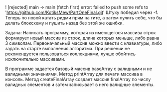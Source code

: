  ! [rejected]        main -> main (fetch first)
error: failed to push some refs to 'https://github.com/KotiksMew/PartOneFinal.git' Штуку победил через -f.
Теперь по новой катать ридми прям на гите, а затем пулить себе, что бы делать  блоксхему и пушить назад без этой же ошибки.

Задача: Написать программу, которая из имеющегося массива строк формирует новый массив из строк, длина которых меньше, либо равна 3 символам. 
Первоначальный массив можно ввести с клавиатуры, либо задать на старте выполнения алгоритма. 
При решении не рекомендуется пользоваться коллекциями, лучше обойтись исключительно массивами.

В программе задается базовый массив baseArray  с валидными и не валидными значениями.
Метод printArray для печати массива в консоль.
Метод createFinalArray создает массив finalArray по числу валидных элементов и затем записывает в него валидные элементы.
